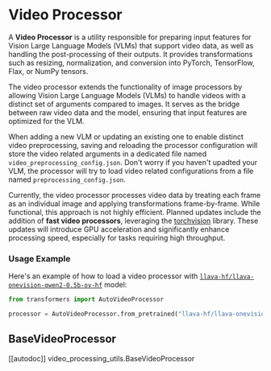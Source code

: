 <!--Copyright 2025 The HuggingFace Team. All rights reserved.

Licensed under the Apache License, Version 2.0 (the "License"); you may not use this file except in compliance with
the License. You may obtain a copy of the License at

http://www.apache.org/licenses/LICENSE-2.0

Unless required by applicable law or agreed to in writing, software distributed under the License is distributed on
an "AS IS" BASIS, WITHOUT WARRANTIES OR CONDITIONS OF ANY KIND, either express or implied. See the License for the
specific language governing permissions and limitations under the License.

⚠️ Note that this file is in Markdown but contain specific syntax for our doc-builder (similar to MDX) that may not be
rendered properly in your Markdown viewer.

-->


# Video Processor

A **Video Processor** is a utility responsible for preparing input features for Vision Large Language Models (VLMs) that support video data, as well as handling the post-processing of their outputs. It provides transformations such as resizing, normalization, and conversion into PyTorch, TensorFlow, Flax, or NumPy tensors. 

The video processor extends the functionality of image processors by allowing Vision Large Language Models (VLMs) to handle videos with a distinct set of arguments compared to images. It serves as the bridge between raw video data and the model, ensuring that input features are optimized for the VLM.

When adding a new VLM or updating an existing one to enable distinct video preprocessing, saving and reloading the processor configuration will store the video related arguments in a dedicated file named `video_preprocessing_config.json`. Don't worry if you haven't upadted your VLM, the processor will try to load video related configurations from a file named `preprocessing_config.json`.

Currently, the video processor processes video data by treating each frame as an individual image and applying transformations frame-by-frame. While functional, this approach is not highly efficient. Planned updates include the addition of **fast video processors**, leveraging the [torchvision](https://pytorch.org/vision/stable/index.html) library. These updates will introduce GPU acceleration and significantly enhance processing speed, especially for tasks requiring high throughput.

### Usage Example
Here's an example of how to load a video processor with [`llava-hf/llava-onevision-qwen2-0.5b-ov-hf`](https://huggingface.co/llava-hf/llava-onevision-qwen2-0.5b-ov-hf) model:

```python
from transformers import AutoVideoProcessor

processor = AutoVideoProcessor.from_pretrained("llava-hf/llava-onevision-qwen2-0.5b-ov-hf")
```


## BaseVideoProcessor

[[autodoc]] video_processing_utils.BaseVideoProcessor
